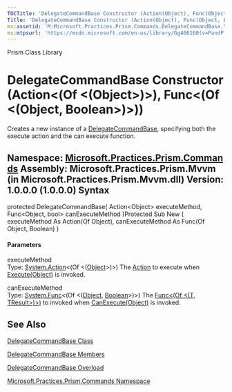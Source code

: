```yaml
---
TOCTitle: 'DelegateCommandBase Constructor (Action(Object), Func(Object, Boolean))'
Title: 'DelegateCommandBase Constructor (Action(Object), Func(Object, Boolean)) (Microsoft.Practices.Prism.Commands)'
ms:assetid: 'M:Microsoft.Practices.Prism.Commands.DelegateCommandBase.\#ctor(System.Action{System.Object},System.Func{System.Object,System.Boolean})'
ms:mtpsurl: 'https://msdn.microsoft.com/en-us/library/Gg406160(v=PandP.50)'
---
```


Prism Class Library

DelegateCommandBase Constructor (Action&lt;(Of &lt;(Object&gt;)&gt;), Func&lt;(Of &lt;(Object, Boolean&gt;)&gt;))
=================================================================================================================

Creates a new instance of a [DelegateCommandBase](https://msdn.microsoft.com/t:microsoft.practices.prism.commands.delegatecommandbase), specifying both the execute action and the can execute function.

**Namespace:** [Microsoft.Practices.Prism.Commands](https://msdn.microsoft.com/n:microsoft.practices.prism.commands)
**Assembly:** Microsoft.Practices.Prism.Mvvm (in Microsoft.Practices.Prism.Mvvm.dll) Version: 1.0.0.0 (1.0.0.0)
Syntax
------

<span id="syntaxToggle"></span>protected DelegateCommandBase( Action&lt;Object&gt; executeMethod, Func&lt;Object, bool&gt; canExecuteMethod )Protected Sub New ( executeMethod As Action(Of Object), canExecuteMethod As Func(Of Object, Boolean) )
#### Parameters

executeMethod  
Type: [System.Action](http://msdn2.microsoft.com/en-us/library/018hxwa8)&lt;(Of &lt;([Object](http://msdn2.microsoft.com/en-us/library/e5kfa45b)&gt;)&gt;)
The [Action](http://msdn2.microsoft.com/en-us/library/bb534741) to execute when [Execute(Object)](http://msdn2.microsoft.com/en-us/library/ms604094) is invoked.

canExecuteMethod  
Type: [System.Func](http://msdn2.microsoft.com/en-us/library/bb549151)&lt;(Of &lt;([Object](http://msdn2.microsoft.com/en-us/library/e5kfa45b), [Boolean](http://msdn2.microsoft.com/en-us/library/a28wyd50)&gt;)&gt;)
The [Func&lt;(Of &lt;(T, TResult&gt;)&gt;)](http://msdn2.microsoft.com/en-us/library/bb549151) to invoked when [CanExecute(Object)](http://msdn2.microsoft.com/en-us/library/ms604093) is invoked.

See Also
--------

<span id="seeAlsoToggle"></span>
[DelegateCommandBase Class](https://msdn.microsoft.com/t:microsoft.practices.prism.commands.delegatecommandbase)

[DelegateCommandBase Members](https://msdn.microsoft.com/allmembers.t:microsoft.practices.prism.commands.delegatecommandbase)

[DelegateCommandBase Overload](https://msdn.microsoft.com/overload:microsoft.practices.prism.commands.delegatecommandbase.)

[Microsoft.Practices.Prism.Commands Namespace](https://msdn.microsoft.com/n:microsoft.practices.prism.commands)
